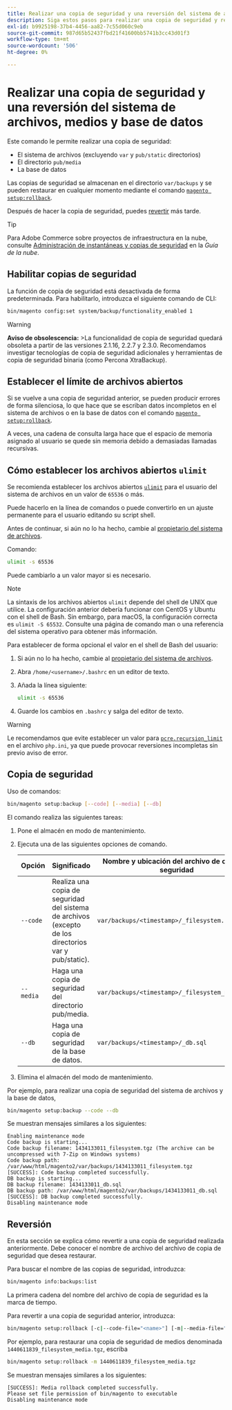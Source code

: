 ```yaml
---
title: Realizar una copia de seguridad y una reversión del sistema de archivos, medios y base de datos
description: Siga estos pasos para realizar una copia de seguridad y restaurar la aplicación de Adobe Commerce.
exl-id: b9925198-37b4-4456-aa82-7c55d060c9eb
source-git-commit: 987d65b52437fbd21f41600bb5741b3cc43d01f3
workflow-type: tm+mt
source-wordcount: '506'
ht-degree: 0%

---
```


# Realizar una copia de seguridad y una reversión del sistema de archivos, medios y base de datos

Este comando le permite realizar una copia de seguridad:

* El sistema de archivos (excluyendo `var` y `pub/static` directorios)
* El directorio `pub/media`
* La base de datos

Las copias de seguridad se almacenan en el directorio `var/backups` y se pueden restaurar en cualquier momento mediante el comando [`magento setup:rollback`](uninstall-modules.md#roll-back-the-file-system-database-or-media-files).

Después de hacer la copia de seguridad, puedes [revertir](#rollback) más tarde.

>[!TIP]
>
>Para Adobe Commerce sobre proyectos de infraestructura en la nube, consulte [Administración de instantáneas y copias de seguridad](https://experienceleague.adobe.com/en/docs/commerce-cloud-service/user-guide/develop/storage/snapshots) en la _Guía de la nube_.

## Habilitar copias de seguridad

La función de copia de seguridad está desactivada de forma predeterminada. Para habilitarlo, introduzca el siguiente comando de CLI:

```bash
bin/magento config:set system/backup/functionality_enabled 1
```

>[!WARNING]
>
>**Aviso de obsolescencia:**
>&#x200B;>La funcionalidad de copia de seguridad quedará obsoleta a partir de las versiones 2.1.16, 2.2.7 y 2.3.0. Recomendamos investigar tecnologías de copia de seguridad adicionales y herramientas de copia de seguridad binaria (como Percona XtraBackup).

## Establecer el límite de archivos abiertos

Si se vuelve a una copia de seguridad anterior, se pueden producir errores de forma silenciosa, lo que hace que se escriban datos incompletos en el sistema de archivos o en la base de datos con el comando [`magento setup:rollback`](uninstall-modules.md#roll-back-the-file-system-database-or-media-files).

A veces, una cadena de consulta larga hace que el espacio de memoria asignado al usuario se quede sin memoria debido a demasiadas llamadas recursivas.

## Cómo establecer los archivos abiertos `ulimit`

Se recomienda establecer los archivos abiertos [`ulimit`](https://ss64.com/bash/ulimit.html) para el usuario del sistema de archivos en un valor de `65536` o más.

Puede hacerlo en la línea de comandos o puede convertirlo en un ajuste permanente para el usuario editando su script shell.

Antes de continuar, si aún no lo ha hecho, cambie al [propietario del sistema de archivos](../prerequisites/file-system/overview.md).

Comando:

```bash
ulimit -s 65536
```

Puede cambiarlo a un valor mayor si es necesario.

>[!NOTE]
>
>La sintaxis de los archivos abiertos `ulimit` depende del shell de UNIX que utilice. La configuración anterior debería funcionar con CentOS y Ubuntu con el shell de Bash. Sin embargo, para macOS, la configuración correcta es `ulimit -S 65532`. Consulte una página de comando man o una referencia del sistema operativo para obtener más información.

Para establecer de forma opcional el valor en el shell de Bash del usuario:

1. Si aún no lo ha hecho, cambie al [propietario del sistema de archivos](../prerequisites/file-system/overview.md).
1. Abra `/home/<username>/.bashrc` en un editor de texto.
1. Añada la línea siguiente:

   ```bash
   ulimit -s 65536
   ```

1. Guarde los cambios en `.bashrc` y salga del editor de texto.

>[!WARNING]
>
>Le recomendamos que evite establecer un valor para [`pcre.recursion_limit`](https://www.php.net/manual/en/pcre.configuration.php) en el archivo `php.ini`, ya que puede provocar reversiones incompletas sin previo aviso de error.

## Copia de seguridad

Uso de comandos:

```bash
bin/magento setup:backup [--code] [--media] [--db]
```

El comando realiza las siguientes tareas:

1. Pone el almacén en modo de mantenimiento.
1. Ejecuta una de las siguientes opciones de comando.

   | Opción | Significado | Nombre y ubicación del archivo de copia de seguridad |
   |--- |--- |--- |
   | `--code` | Realiza una copia de seguridad del sistema de archivos (excepto de los directorios var y pub/static). | `var/backups/<timestamp>/_filesystem.tgz` |
   | `--media` | Haga una copia de seguridad del directorio pub/media. | `var/backups/<timestamp>/_filesystem_media.tgz` |
   | `--db` | Haga una copia de seguridad de la base de datos. | `var/backups/<timestamp>/_db.sql` |

1. Elimina el almacén del modo de mantenimiento.

Por ejemplo, para realizar una copia de seguridad del sistema de archivos y la base de datos,

```bash
bin/magento setup:backup --code --db
```

Se muestran mensajes similares a los siguientes:

```
Enabling maintenance mode
Code backup is starting...
Code backup filename: 1434133011_filesystem.tgz (The archive can be uncompressed with 7-Zip on Windows systems)
Code backup path: /var/www/html/magento2/var/backups/1434133011_filesystem.tgz
[SUCCESS]: Code backup completed successfully.
DB backup is starting...
DB backup filename: 1434133011_db.sql
DB backup path: /var/www/html/magento2/var/backups/1434133011_db.sql
[SUCCESS]: DB backup completed successfully.
Disabling maintenance mode
```

## Reversión

En esta sección se explica cómo revertir a una copia de seguridad realizada anteriormente. Debe conocer el nombre de archivo del archivo de copia de seguridad que desea restaurar.

Para buscar el nombre de las copias de seguridad, introduzca:

```bash
bin/magento info:backups:list
```

La primera cadena del nombre del archivo de copia de seguridad es la marca de tiempo.

Para revertir a una copia de seguridad anterior, introduzca:

```bash
bin/magento setup:rollback [-c|--code-file="<name>"] [-m|--media-file="<name>"] [-d|--db-file="<name>"]
```

Por ejemplo, para restaurar una copia de seguridad de medios denominada `1440611839_filesystem_media.tgz`, escriba

```bash
bin/magento setup:rollback -m 1440611839_filesystem_media.tgz
```

Se muestran mensajes similares a los siguientes:

```
[SUCCESS]: Media rollback completed successfully.
Please set file permission of bin/magento to executable
Disabling maintenance mode
```
